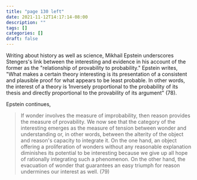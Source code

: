 ```yaml
---
title: "page 130 left"
date: 2021-11-12T14:17:14-08:00
description: ""
tags: []
categories: []
draft: false
---
```


Writing about history as well as science, Mikhail Epstein underscores
Stengers's link between the interesting and evidence in his account of the
former as the "relationship of provability to probability." Epstein writes,
"What makes a certain theory interesting is its presentation of a consistent and plausible proof for what appears to be least probable. In other
words, the interest of a theory is 1nversely proportional to the probability
of its thesis and directly proportional to the provability of its argument"
(78). 

Epstein continues,
> If wonder involves the measure of improbability, then reason provides the
> measure of provability. We now see that the category of the interesting
> emerges as the measure of tension between wonder and understanding or, in
> other words, between the alterity of the object and reason's 
> capacity to integrate it. On the one hand, an object offering a proliferation of wonders
> without any reasonable explanation diminishes its potential to be 
> interesting because we give up all hope of rationally integrating such a phenomenon. 
> On the other hand, the evacuation of wonder that guarantees an easy
> triumph for reason undermines our interest as well. (79)